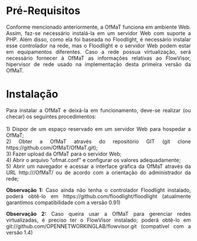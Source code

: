 # Pré-Requisitos

<p align=justify>Conforme mencionado anteriormente, a OfMaT funciona em ambiente Web. Assim, faz-se 
necessário instalá-la em um servidor Web com suporte a PHP. Além disso, como ela 
foi baseada no Floodlight, é necessário instalar esse controlador na rede, mas o 
Floodlight e o servidor Web podem estar em equipamentos diferentes. Caso a rede possua
virtualização, será necessário fornecer à OfMaT as informações relativas ao FlowVisor, 
hipervisor de rede usado na implementação desta primeira versão da OfMaT.</p>

# Instalação

<p align=justify>Para instalar a OfMaT e deixá-la em funcionamento, deve-se realizar (ou checar)
os seguintes procedimentos:
<br>
<br>1) Dispor de um espaço reservado em um servidor Web para hospedar a OfMaT;
<br>2) Obter a OfMaT através do repositório GIT (git clone https://github.com/OfMaT/OfMaT.git);
<br>3) Fazer upload da OfMaT para o servidor Web;
<br>4) Abrir o arquivo "ofmat.conf" e configurar os valores adequadamente;
<br>5) Abrir um navegador e acessar a interface gráfica da OfMaT através da URL 
http://<SERVIDOR_WEB>/OfMaT/ ou de acordo com a orientação do administrador da rede;

<p align=justify><b>Observação 1:</b> Caso ainda não tenha o controlador Floodlight instalado, poderá obtê-lo em 
https://github.com/floodlight/floodlight (atualmente garantimos compatibilidade com a versão 0.91)
</p>

<p align=justify><b>Observação 2:</b> Caso queira usar a OfMaT para gerenciar redes virtualizadas,
é preciso ter o FlowVisor instalado; poderá obtê-lo em git://github.com/OPENNETWORKINGLAB/flowvisor.git 
(compatível com a versão 1.4)
</p>
